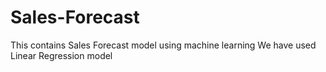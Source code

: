 # Sales-Forecast
This contains Sales Forecast model using machine learning 
We have used Linear Regression model 

